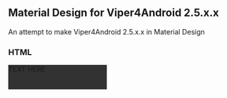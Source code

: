 ## Material Design for Viper4Android 2.5.x.x

An attempt to make Viper4Android 2.5.x.x in Material Design

### HTML
<div style="height:50px;width:200px;background:#323232;">TEXT HERE</div>
